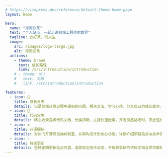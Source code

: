 ```yaml
---
# https://vitepress.dev/reference/default-theme-home-page
layout: home

hero:
  name: "得闲饮茶"
  text: "个人站点，一起走进前端工程师的世界"
  tagline: 饮好茶，码人生
  image:
    src: /images/logo-large.jpg
    alt: 得闲饮茶
  actions:
    - theme: brand
      text: 成长路程
      link: /src/introduction/introduction
    # - theme: alt
    #   text: 文档
    #   link: /src/introduction/introduction

features:
  - icon: 🌟
    title: 成长日志
    details: 记录前端开发过程中遇到的问题、解决方法、学习心得，分享自己的成长故事，帮助你更好地理解和掌握前端技术。
  - icon: 📝
    title: 代码宝库
    details: 精心收录亮点代码文档，分类清晰，支持快速检索，开发灵感枯竭时，来此轻松获取实用代码片段，省时又高效。
  - icon: ♻️
    title: 开源探秘
    details: 对热门开源项目抽丝剥茧，从架构设计到核心功能，详细介绍项目亮点与技术实现，深入理解开源精髓，拓宽技术视野。
  - icon: 💡
    title: 持续更新
    details: 坚持定期更新站点内容，追踪前沿技术动态，不断收录新的代码文档与项目解析，确保你获取的知识始终新鲜、实用。
---
```



